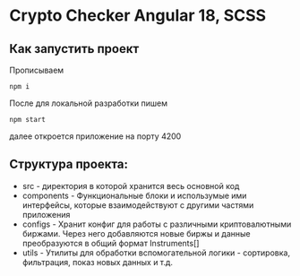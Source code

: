 # Crypto Checker Angular 18, SCSS

## Как запустить проект

Прописываем
``````
npm i
``````
После для локальной разработки пишем 
``````
npm start
``````
далее откроется приложение на порту 4200

## Структура проекта:
 - src - директория в которой хранится весь основной код
 - components - Функциональные блоки и использумые ими интерфейсы, которые взаимодействуют с другими частями приложения
 - configs - Хранит конфиг для работы с различными криптовалютными биржами. Через него добавляются новые биржы и данные преобразуются в общий формат Instruments[]
 - utils - Утилиты для обработки вспомогательной логики - сортировка, фильтрация, показ новых данных  и т.д.
